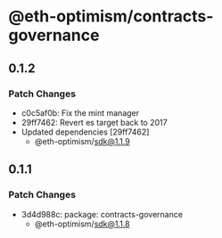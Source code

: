 # @eth-optimism/contracts-governance

## 0.1.2

### Patch Changes

- c0c5af0b: Fix the mint manager
- 29ff7462: Revert es target back to 2017
- Updated dependencies [29ff7462]
  - @eth-optimism/sdk@1.1.9

## 0.1.1

### Patch Changes

- 3d4d988c: package: contracts-governance
  - @eth-optimism/sdk@1.1.8
